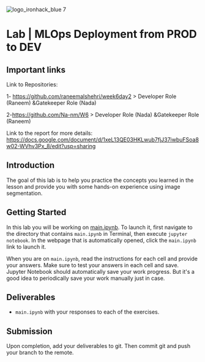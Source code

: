 ![logo_ironhack_blue 7](https://user-images.githubusercontent.com/23629340/40541063-a07a0a8a-601a-11e8-91b5-2f13e4e6b441.png)

# Lab | MLOps Deployment from PROD to DEV

## Important links
Link to Repositories:

1- https://github.com/raneemalshehri/week6day2 > Developer Role (Raneem) &Gatekeeper Role (Nada)

2-https://github.com/Na-nm/W6 > Developer Role (Nada) &Gatekeeper Role (Raneem)

Link to the report for more details: https://docs.google.com/document/d/1xeL13QE03HKLwub7fjJ37iwbuFSoa8w02-WVhv3Px_8/edit?usp=sharing


## Introduction

The goal of this lab is to help you practice the concepts you learned in the lesson and provide you with some hands-on experience using image segmentation.

## Getting Started

In this lab you will be working on [main.ipynb](your-code/main.ipynb). To launch it, first navigate to the directory that contains `main.ipynb` in Terminal, then execute `jupyter notebook`. In the webpage that is automatically opened, click the `main.ipynb` link to launch it.

When you are on `main.ipynb`, read the instructions for each cell and provide your answers. Make sure to test your answers in each cell and save. Jupyter Notebook should automatically save your work progress. But it's a good idea to periodically save your work manually just in case.

## Deliverables

- `main.ipynb` with your responses to each of the exercises.


## Submission

Upon completion, add your deliverables to git. Then commit git and push your branch to the remote.
